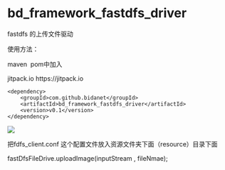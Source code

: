 # bd_framework_fastdfs_driver
fastdfs 的上传文件驱动


使用方法：

maven  pom中加入

<repositories>
		<repository>
		    <id>jitpack.io</id>
		    <url>https://jitpack.io</url>
		</repository>
	</repositories>


	<dependency>
	    <groupId>com.github.bidanet</groupId>
	    <artifactId>bd_framework_fastdfs_driver</artifactId>
	    <version>v0.1</version>
	</dependency>


[![](https://jitpack.io/v/bidanet/bd_framework_fastdfs_driver.svg)](https://jitpack.io/#bidanet/bd_framework_fastdfs_driver)


把fdfs_client.conf 这个配置文件放入资源文件夹下面（resource）目录下面

fastDfsFileDrive.uploadImage(inputStream , fileNmae);
